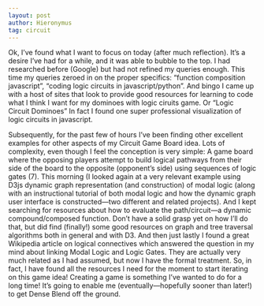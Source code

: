 ```yaml
---
layout: post
author: Hieronymus
tag: circuit
---
```

Ok, I’ve found what I want to focus on today (after much reflection). It’s a desire I’ve had for a while, and it was able to bubble to the top. I had researched before (Google) but had not refined my queries enough. This time my queries zeroed in on the proper specifics: “function composition javascript”, “coding logic circuits in javascript/python”. And bingo I came up with a host of sites that look to provide good resources for learning to code what I think I want for my dominoes with logic ciruits game. Or “Logic Circuit Dominoes” In fact I found one super professional visualization of logic circuits in javascript.

Subsequently, for the past few of hours I’ve been finding other excellent examples for other aspects of my Circuit Game Board idea. Lots of complexity, even though I feel the conception is very simple: A game board where the opposing players attempt to build logical pathways from their side of the board to the opposite (opponent’s side) using sequences of logic gates (7). This morning (I looked again at a very relevant example using D3js dynamic graph representation (and construction) of modal logic (along with an instructional tutorial of both modal logic and how the dynamic graph user interface is constructed—two different and related projects). And I kept searching for resources about how to evaluate the path/circuit—a dynamic compound/composed function. Don’t have a solid grasp yet on how I’ll do that, but did find (finally!) some good resources on graph and tree traversal algorithms both in general and with D3. And then just lastly I found a great Wikipedia article on logical connectives which answered the question in my mind about linking Modal Logic and Logic Gates. They are actually very much related as I had assumed, but now I have the formal treatment. So, in fact, I have found all the resources I need for the moment to start iterating on this game idea!
Creating a game is something I’ve wanted to do for a long time! It’s going to enable me (eventually—hopefully sooner than later!) to get Dense Blend off the ground.